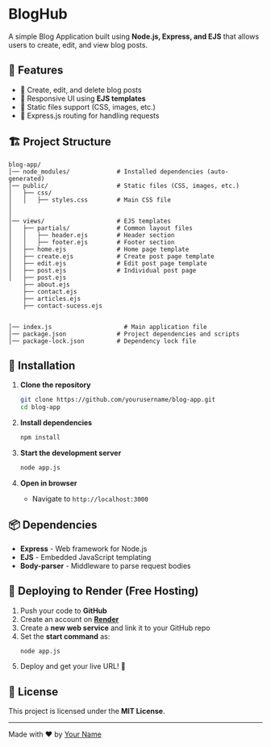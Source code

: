 # BlogHub


A simple Blog Application built using **Node.js, Express, and EJS** that allows users to create, edit, and view blog posts.

## 🚀 Features

- 📝 Create, edit, and delete blog posts
- 🎨 Responsive UI using **EJS templates**
- 📂 Static files support (CSS, images, etc.)
- 🔄 Express.js routing for handling requests

## 🏗️ Project Structure

```
blog-app/
│── node_modules/             # Installed dependencies (auto-generated)
│── public/                   # Static files (CSS, images, etc.)
│   ├── css/
│   │   ├── styles.css        # Main CSS file
│   
│
│── views/                    # EJS templates
│   ├── partials/             # Common layout files
│   │   ├── header.ejs        # Header section
│   │   ├── footer.ejs        # Footer section
│   ├── home.ejs              # Home page template
│   ├── create.ejs            # Create post page template
│   ├── edit.ejs              # Edit post page template
│   ├── post.ejs              # Individual post page
│   ├── post.ejs
    ├── about.ejs
    ├── contact.ejs
    ├── articles.ejs
    ├── contact-sucess.ejs   
 

│── index.js                    # Main application file
│── package.json              # Project dependencies and scripts
│── package-lock.json         # Dependency lock file
```

## 🔧 Installation

1. **Clone the repository**
   ```sh
   git clone https://github.com/yourusername/blog-app.git
   cd blog-app
   ```

2. **Install dependencies**
   ```sh
   npm install
   ```

3. **Start the development server**
   ```sh
   node app.js
   ```

4. **Open in browser**
   - Navigate to `http://localhost:3000`

## 📦 Dependencies

- **Express** - Web framework for Node.js
- **EJS** - Embedded JavaScript templating
- **Body-parser** - Middleware to parse request bodies

## 🚀 Deploying to Render (Free Hosting)

1. Push your code to **GitHub**
2. Create an account on **[Render](https://render.com/)**
3. Create a **new web service** and link it to your GitHub repo
4. Set the **start command** as:
   ```sh
   node app.js
   ```
5. Deploy and get your live URL! 🎉

## 📜 License

This project is licensed under the **MIT License**.

---

Made with ❤️ by [Your Name](https://github.com/yourusername)

